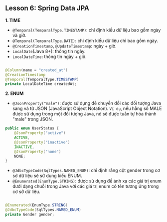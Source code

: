 ## Lesson 6: Spring Data JPA

**1. TIME**

- `@Temporal(TemporalType.TIMESTAMP)`: chỉ định kiểu dữ liệu bao gồm ngày và giờ.
- `@Temporal(TemporalType.DATE)`: chỉ định kiểu dữ liệu chỉ bao gồm ngày.
- `@CreationTimestamp`, `@UpdateTimestamp`: ngày + giờ.
- `LocalDate`(Java 8+): thông tin ngày.
- `LocalDateTime`: thông tin ngày + giờ.

```java

@Column(name = "created_at")
@CreationTimestamp
@Temporal(TemporalType.TIMESTAMP)
private LocalDateTime createdAt;
```

**2. ENUM**

- `@JsonProperty("male")`: được sử dụng để chuyển đổi các đối tượng Java sang và từ JSON (JavaScript Object Notation).
  `Ví dụ`, nếu hằng số MALE được sử dụng trong một đối tượng Java, nó sẽ được tuần tự hóa thành "male" trong JSON.

```java
public enum UserStatus {
    @JsonProperty("active")
    ACTIVE,
    @JsonProperty("inactive")
    INACTIVE,
    @JsonProperty("none")
    NONE;
}
```

- `@JdbcTypeCode(SqlTypes.NAMED_ENUM)`: chỉ định rằng cột gender trong cơ sở dữ liệu sẽ sử dụng kiểu ENUM.
- `@Enumerated(EnumType.STRING)`: được sử dụng để ánh xạ các giá trị enum dưới dạng chuỗi trong Java với các giá trị
  enum có tên tương ứng trong cơ sở dữ liệu.

```java

@Enumerated(EnumType.STRING)
@JdbcTypeCode(SqlTypes.NAMED_ENUM)
private Gender gender;
  ```
